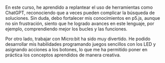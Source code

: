En este curso, he aprendido a replantear el uso de herramientas como ChatGPT, reconociendo que a veces pueden complicar la búsqueda de soluciones. Sin duda, debo fortalecer mis conocimientos en p5.js, aunque no sin frustración, siento que he logrado avances en este lenguaje, por ejemplo, comprendiendo mejor los bucles y las funciones.

Por otro lado, trabajar con Micro:bit ha sido muy divertido. He podido desarrollar mis habilidades programando juegos sencillos con los LED y asignando acciones a los botones, lo que me ha permitido poner en práctica los conceptos aprendidos de manera creativa.
